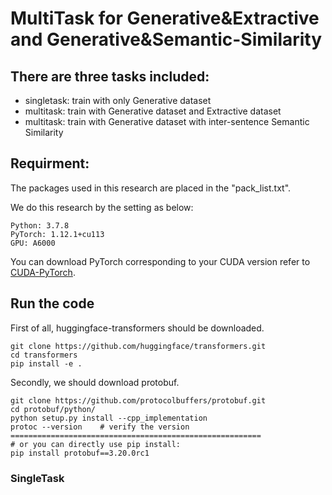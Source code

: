 # MultiTask for Generative&amp;Extractive and Generative&amp;Semantic-Similarity

## There are three tasks included:
- singletask: train with only Generative dataset
- multitask: train with Generative dataset and Extractive dataset
- multitask: train with Generative dataset with inter-sentence Semantic Similarity

## Requirment:
The packages used in this research are placed in the "pack_list.txt".

We do this research by the setting as below:
```
Python: 3.7.8
PyTorch: 1.12.1+cu113 
GPU: A6000
```
You can download PyTorch corresponding to your CUDA version refer to [CUDA-PyTorch](https://pytorch.org/get-started/previous-versions/).
## Run the code
First of all, huggingface-transformers should be downloaded.
```
git clone https://github.com/huggingface/transformers.git
cd transformers
pip install -e .
```
Secondly, we should download protobuf.
```
git clone https://github.com/protocolbuffers/protobuf.git
cd protobuf/python/
python setup.py install --cpp_implementation
protoc --version    # verify the version
========================================================
# or you can directly use pip install:
pip install protobuf==3.20.0rc1
```
### SingleTask
